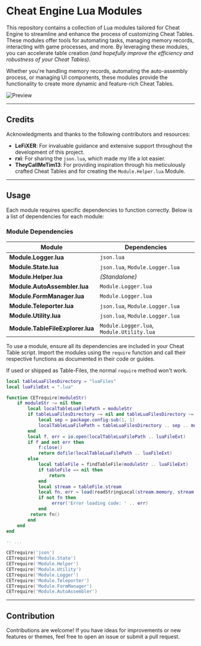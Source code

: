 # Cheat Engine Lua Modules

This repository contains a collection of Lua modules tailored for Cheat Engine to streamline and enhance the process of customizing Cheat Tables. These modules offer tools for automating tasks, managing memory records, interacting with game processes, and more. By leveraging these modules, you can accelerate table creation *(and hopefully improve the efficiency and robustness of your Cheat Tables)*.

Whether you're handling memory records, automating the auto-assembly process, or managing UI components, these modules provide the functionality to create more dynamic and feature-rich Cheat Tables.

![Preview](https://i.imgur.com/VwlTQhB.png)

---

## Credits
Acknowledgments and thanks to the following contributors and resources:

- **LeFiXER**: For invaluable guidance and extensive support throughout the development of this project.
- **rxi**: For sharing the `json.lua`, which made my life a lot easier.
- **TheyCallMeTim13**: For providing inspiration through his meticulously crafted Cheat Tables and for creating the `Module.Helper.lua` Module.

---

## Usage
Each module requires specific dependencies to function correctly. Below is a list of dependencies for each module:

### Module Dependencies

| Module                  | Dependencies                      |
|-------------------------|------------------------------------|
| **Module.Logger.lua**   | `json.lua`                        |
| **Module.State.lua**    | `json.lua`, `Module.Logger.lua`   |
| **Module.Helper.lua**   | *(Standalone)*                    |
| **Module.AutoAssembler.lua** | `Module.Logger.lua`           |
| **Module.FormManager.lua**   | `Module.Logger.lua`           |
| **Module.Teleporter.lua**    | `json.lua`, `Module.Logger.lua` |
| **Module.Utility.lua**       | `json.lua`, `Module.Logger.lua` |
| **Module.TableFileExplorer.lua**       | `Module.Logger.lua`, `Module.Utility.lua` |


To use a module, ensure all its dependencies are included in your Cheat Table script. Import the modules using the `require` function and call their respective functions as documented in their code or guides.

If used or shipped as Table-Files, the normal `require` method won't work.
```lua
local tableLuaFilesDirectory = "luaFiles"
local luaFileExt = ".lua"

function CETrequire(moduleStr)
    if moduleStr ~= nil then
        local localTableLuaFilePath = moduleStr
        if tableLuaFilesDirectory ~= nil and tableLuaFilesDirectory ~= "" then
            local sep = package.config:sub(1, 1)
            localTableLuaFilePath = tableLuaFilesDirectory .. sep .. moduleStr
        end
        local f, err = io.open(localTableLuaFilePath .. luaFileExt)
        if f and not err then
            f:close()
            return dofile(localTableLuaFilePath .. luaFileExt)
        else
            local tableFile = findTableFile(moduleStr .. luaFileExt)
            if tableFile == nil then
                return
            end
            local stream = tableFile.stream
            local fn, err = load(readStringLocal(stream.memory, stream.size))
            if not fn then
                 error('Error loading code: ' .. err)
            end
         return fn()
        end
    end
end

-- ...

CETrequire('json')
CETrequire('Module.State')
CETrequire('Module.Helper')
CETrequire('Module.Utility')
CETrequire('Module.Logger')
CETrequire('Module.Teleporter')
CETrequire('Module.FormManager')
CETrequire('Module.AutoAssembler')
```

---

## Contribution
Contributions are welcome! If you have ideas for improvements or new features or themes, feel free to open an issue or submit a pull request.
